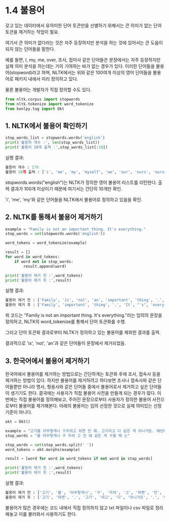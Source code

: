 # 1.4 불용어

갖고 있는 데이터에서 유의미한 단어 토큰만을 선별하기 위해서는 큰 의미가 없는 단어 토큰을 제거하는 작업이 필요. 

여기서 큰 의미가 없다라는 것은 자주 등장하지만 분석을 하는 것에 있어서는 큰 도움이 되지 않는 단어들을 말한다. 

예를 들면, I, my, me, over, 조사, 접미사 같은 단어들은 문장에서는 자주 등장하지만 실제 의미 분석을 하는데는 거의 기여하는 바가 없는 경우가 있다. 이러한 단어들을 불용어(stopword)라고 하며, NLTK에서는 위와 같은 100여개 이상의 영어 단어들을 불용어로 패키지 내에서 미리 정의하고 있다.

물론 불용어는 개발자가 직접 정의할 수도 있다. 

```python
from nltk.corpus import stopwords
from nltk.tokenize import word_tokenize 
from konlpy.tag import Okt
```

## **1. NLTK에서 불용어 확인하기**

```python
stop_words_list = stopwords.words('english')
print('불용어 개수 :', len(stop_words_list))
print('불용어 10개 출력 :',stop_words_list[:10])
```

실행 결과:

```python
불용어 개수 : 179
불용어 10개 출력 : ['i', 'me', 'my', 'myself', 'we', 'our', 'ours', 'ourselves', 'you', "you're"]
```

stopwords.words("english")는 NLTK가 정의한 영어 불용어 리스트를 리턴한다. 출력 결과가 100개 이상이기 때문에 여기서는 간단히 10개만 확인. 

'i', 'me', 'my'와 같은 단어들을 NLTK에서 불용어로 정의하고 있음을 확인.



## **2. NLTK를 통해서 불용어 제거하기**

```python
example = "Family is not an important thing. It's everything."
stop_words = set(stopwords.words('english')) 

word_tokens = word_tokenize(example)

result = []
for word in word_tokens: 
    if word not in stop_words: 
        result.append(word) 

print('불용어 제거 전 :',word_tokens) 
print('불용어 제거 후 :',result)
```

실행 결과:

```python
불용어 제거 전 : ['Family', 'is', 'not', 'an', 'important', 'thing', '.', 'It', "'s", 'everything', '.']
불용어 제거 후 : ['Family', 'important', 'thing', '.', 'It', "'s", 'everything', '.']
```

위 코드는 "Family is not an important thing. It's everything."라는 임의의 문장을 정의하고, NLTK의 word_tokenize를 통해서 단어 토큰화를 수행. 

그리고 단어 토큰화 결과로부터 NLTK가 정의하고 있는 불용어를 제외한 결과를 출력. 

결과적으로 'is', 'not', 'an'과 같은 단어들이 문장에서 제거되었음.



## **3. 한국어에서 불용어 제거하기**

한국어에서 불용어를 제거하는 방법으로는 간단하게는 토큰화 후에 조사, 접속사 등을 제거하는 방법이 있다. 하지만 불용어를 제거하려고 하다보면 조사나 접속사와 같은 단어들뿐만 아니라 명사, 형용사와 같은 단어들 중에서 불용어로서 제거하고 싶은 단어들이 생기기도 한다. 결국에는 사용자가 직접 불용어 사전을 만들게 되는 경우가 많다. 이번에는 직접 불용어를 정의해보고, 주어진 문장으로부터 사용자가 정의한 불용어 사전으로부터 불용어를 제거해본다. 아래의 불용어는 임의 선정한 것으로 실제 의미있는 선정 기준이 아니다.

```python
okt = Okt()

example = "고기를 아무렇게나 구우려고 하면 안 돼. 고기라고 다 같은 게 아니거든. 예컨대 삼겹살을 구울 때는 중요한 게 있지."
stop_words = "를 아무렇게나 구 우려 고 안 돼 같은 게 구울 때 는"

stop_words = set(stop_words.split(' '))
word_tokens = okt.morphs(example)

result = [word for word in word_tokens if not word in stop_words]

print('불용어 제거 전 :',word_tokens) 
print('불용어 제거 후 :',result)
```

실행 결과:

```python
불용어 제거 전 : ['고기', '를', '아무렇게나', '구', '우려', '고', '하면', '안', '돼', '.', '고기', '라고', '다', '같은', '게', '아니거든', '.', '예컨대', '삼겹살', '을', '구울', '때', '는', '중요한', '게', '있지', '.']
불용어 제거 후 : ['고기', '하면', '.', '고기', '라고', '다', '아니거든', '.', '예컨대', '삼겹살', '을', '중요한', '있지', '.']
```

불용어가 많은 경우에는 코드 내에서 직접 정의하지 않고 txt 파일이나 csv 파일로 정리해놓고 이를 불러와서 사용하기도 한다.